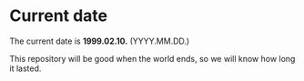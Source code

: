 # Current date

The current date is **1999.02.10.** (YYYY.MM.DD.)

This repository will be good when the world ends, so we will know how long it lasted.